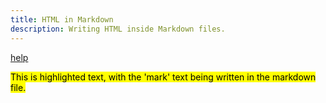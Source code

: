 ```yaml
---
title: HTML in Markdown
description: Writing HTML inside Markdown files.
---
```


<u>help</u>

<mark>This is highlighted text, with the 'mark' text being written in the markdown file.</mark>
